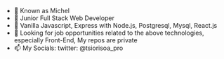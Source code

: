 - 👋 Known as Michel
- 👀 Junior Full  Stack Web Developer
- 🌱 Vanilla Javascript, Express with Node.js, Postgresql, Mysql, React.js
- 💞️ Looking for job opportunities related to the above technologies, especially Front-End, My repos are private
- 📫 My Socials: twitter: @tsiorisoa_pro

<!---
tsiorisoa-mitady/tsiorisoa-mitady is a ✨ special ✨ repository because its `README.md` (this file) appears on your GitHub profile.
You can click the Preview link to take a look at your changes.
--->
